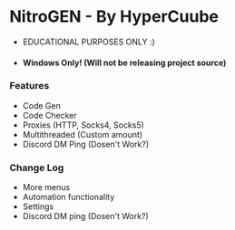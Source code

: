 # NitroGEN - By HyperCuube
* EDUCATIONAL PURPOSES ONLY :)
* #### Windows Only! (Will not be releasing project source)

### Features
* Code Gen
* Code Checker
* Proxies (HTTP, Socks4, Socks5)
* Multithreaded (Custom amount)
* Discord DM Ping (Dosen't Work?)

### Change Log
* More menus
* Automation functionality
* Settings
* Discord DM ping (Dosen't Work?)
